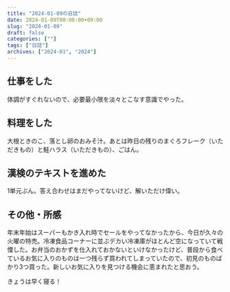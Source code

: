 ```yaml
---
title: "2024-01-09の日誌"
date: 2024-01-09T00:00:00+09:00
slug: "2024-01-09"
draft: false
categories: [""]
tags: ["日誌"]
archives: ["2024-01", "2024"]
---
```

## 仕事をした

体調がすぐれないので、必要最小限を淡々とこなす意識でやった。

## 料理をした

大根ときのこ、落とし卵のおみそ汁。あとは昨日の残りのまぐろフレーク（いただきもの）と鮭ハラス（いただきもの）、ごはん。

## 漢検のテキストを進めた

1単元ぶん。答え合わせはまだやってないけど、解いただけ偉い。

## その他・所感

年末年始はスーパーもかき入れ時でセールをやってなかったから、今日が久々の火曜の特売。冷凍食品コーナーに並ぶデカい冷凍庫がほとんど空になっていて戦慄した。お弁当のおかずを仕入れておかないといけなかったけど、普段から食べているお気に入りのものは一つ残らず買われてしまっていたので、初見のものばかり3つ買った。新しいお気に入りを見つける機会に恵まれたと思おう。

きょうは早く寝る！
